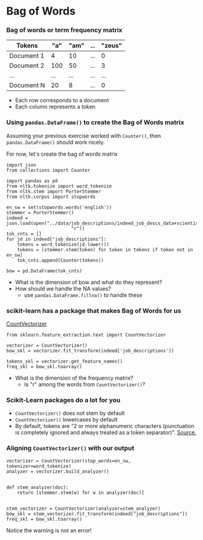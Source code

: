 # Bag of Words

### Bag of words or term frequency matrix

|Tokens|"a"|"am"|...|"zeus"|
|---|---|---|---|---|
|Document 1|4|10|...|0|
|Document 2|100|50|...|3|
|...|...|...|...|...|
|Document N|20|8|...|0|

- Each row corresponds to a document
- Each column represents a token

### Using `pandas.DataFrame()` to create the Bag of Words matrix
Assuming your previous exercise worked with `Counter()`, then
`pandas.DataFrame()` should work nicely.

For now, let's create the bag of words matrix

```
import json
from collections import Counter

import pandas as pd
from nltk.tokenize import word_tokenize
from nltk.stem import PorterStemmer
from nltk.corpus import stopwords

en_sw = set(stopwords.words('english'))
stemmer = PorterStemmer()
indeed = json.load(open("../data/job_descriptions/indeed_job_descs_data+scientist.json",
                        "r"))
tok_cnts = []
for jd in indeed["job_descriptions"]:
    tokens = word_tokenize(jd.lower())
    tokens = [stemmer.stem(token) for token in tokens if token not in en_sw]
    tok_cnts.append(Counter(tokens))

bow = pd.DataFrame(tok_cnts)
```

- What is the dimension of bow and what do they represent?
- How should we handle the NA values?
  - use `pandas.DataFrame.fillna()` to handle these


### scikit-learn has a package that makes Bag of Words for us
[CountVectorizer](https://scikit-learn.org/stable/modules/generated/sklearn.feature_extraction.text.CountVectorizer.html)

```
from sklearn.feature_extraction.text import CountVectorizer

vectorizer = CountVectorizer()
bow_skl = vectorizer.fit_transform(indeed['job_descriptions'])

tokens_skl = vectorizer.get_feature_names()
freq_skl = bow_skl.toarray()
```

- What is the dimension of the frequency matrix?
  - Is "r" among the words from `CountVectorizer()`?

### Scikit-Learn packages do a lot for you
- `CountVectorizer()` does not stem by default
- `CountVectorizer()` lowercases by default
- By default, tokens are "2 or more alphanumeric characters (punctuation is completely ignored and always treated as a token separator)". [Source.](https://github.com/scikit-learn/scikit-learn/blob/b194674c4/sklearn/feature_extraction/text.py#L636)

### Aligning `CountVectorizer()` with our output
```
vectorizer = CountVectorizer(stop_words=en_sw, tokenizer=word_tokenize)
analyzer = vectorizer.build_analyzer()


def stem_analyzer(doc):
    return [stemmer.stem(w) for w in analyzer(doc)]


stem_vectorizer = CountVectorizer(analyzer=stem_analyzer)
bow_skl = stem_vectorizer.fit_transform(indeed["job_descriptions"])
freq_skl = bow_skl.toarray()
```
Notice the warning is not an error!

